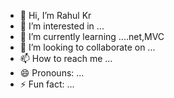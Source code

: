 - 👋 Hi, I’m Rahul Kr
- 👀 I’m interested in ...
- 🌱 I’m currently learning ....net,MVC
- 💞️ I’m looking to collaborate on ...
- 📫 How to reach me ...
- 😄 Pronouns: ...
- ⚡ Fun fact: ...

<!---
Rs649/Rs649 is a ✨ special ✨ repository because its `README.md` (this file) appears on your GitHub profile.
You can click the Preview link to take a look at your changes.
--->
